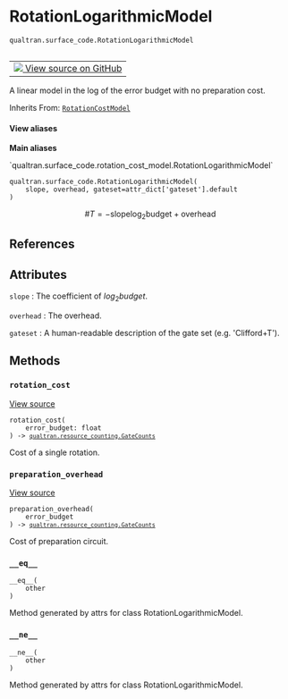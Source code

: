 # RotationLogarithmicModel
`qualtran.surface_code.RotationLogarithmicModel`


<table class="tfo-notebook-buttons tfo-api nocontent" align="left">
<td>
  <a target="_blank" href="https://github.com/quantumlib/Qualtran/blob/main/qualtran/surface_code/rotation_cost_model.py#L36-L65">
    <img src="https://www.tensorflow.org/images/GitHub-Mark-32px.png" />
    View source on GitHub
  </a>
</td>
</table>



A linear model in the log of the error budget with no preparation cost.

Inherits From: [`RotationCostModel`](../../qualtran/surface_code/RotationCostModel.md)

<section class="expandable">
  <h4 class="showalways">View aliases</h4>
  <p>
<b>Main aliases</b>
<p>`qualtran.surface_code.rotation_cost_model.RotationLogarithmicModel`</p>
</p>
</section>

<pre class="devsite-click-to-copy prettyprint lang-py tfo-signature-link">
<code>qualtran.surface_code.RotationLogarithmicModel(
    slope, overhead, gateset=attr_dict[&#x27;gateset&#x27;].default
)
</code></pre>



<!-- Placeholder for "Used in" -->

$$
\#T = -\textrm{slope} \log_2{\textrm{budget}} + \textrm{overhead}
$$

<h2 class="add-link">References</h2>






<h2 class="add-link">Attributes</h2>

`slope`<a id="slope"></a>
: The coefficient of $log_2{budget}$.

`overhead`<a id="overhead"></a>
: The overhead.

`gateset`<a id="gateset"></a>
: A human-readable description of the gate set (e.g. 'Clifford+T').




## Methods

<h3 id="rotation_cost"><code>rotation_cost</code></h3>

<a target="_blank" class="external" href="https://github.com/quantumlib/Qualtran/blob/main/qualtran/surface_code/rotation_cost_model.py#L61-L62">View source</a>

<pre class="devsite-click-to-copy prettyprint lang-py tfo-signature-link">
<code>rotation_cost(
    error_budget: float
) -> <a href="../../qualtran/resource_counting/GateCounts.html"><code>qualtran.resource_counting.GateCounts</code></a>
</code></pre>

Cost of a single rotation.


<h3 id="preparation_overhead"><code>preparation_overhead</code></h3>

<a target="_blank" class="external" href="https://github.com/quantumlib/Qualtran/blob/main/qualtran/surface_code/rotation_cost_model.py#L64-L65">View source</a>

<pre class="devsite-click-to-copy prettyprint lang-py tfo-signature-link">
<code>preparation_overhead(
    error_budget
) -> <a href="../../qualtran/resource_counting/GateCounts.html"><code>qualtran.resource_counting.GateCounts</code></a>
</code></pre>

Cost of preparation circuit.


<h3 id="__eq__"><code>__eq__</code></h3>

<pre class="devsite-click-to-copy prettyprint lang-py tfo-signature-link">
<code>__eq__(
    other
)
</code></pre>

Method generated by attrs for class RotationLogarithmicModel.


<h3 id="__ne__"><code>__ne__</code></h3>

<pre class="devsite-click-to-copy prettyprint lang-py tfo-signature-link">
<code>__ne__(
    other
)
</code></pre>

Method generated by attrs for class RotationLogarithmicModel.




